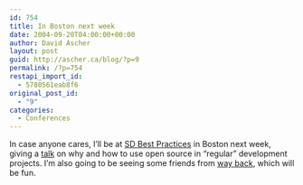 ```yaml
---
id: 754
title: In Boston next week
date: 2004-09-20T04:00:00+00:00
author: David Ascher
layout: post
guid: http://ascher.ca/blog/?p=9
permalink: /?p=754
restapi_import_id:
  - 5780561eab8f6
original_post_id:
  - "9"
categories:
  - Conferences
---
```

In case anyone cares, I&#8217;ll be at [SD Best Practices](http://www.sdexpo.com/) in Boston next week, giving a [talk](http://www.cmpevents.com/SDe4/a.asp?option=C&V=11&SessID=3152&Mgt=0&RVid=0) on why and how to use open source in &#8220;regular&#8221; development projects. I&#8217;m also going to be seeing some friends from [way back](http://www.brown.edu), which will be fun.